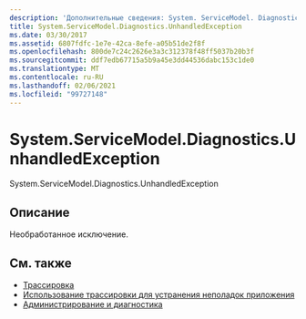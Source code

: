 ```yaml
---
description: 'Дополнительные сведения: System. ServiceModel. Diagnostics. UnhandledException'
title: System.ServiceModel.Diagnostics.UnhandledException
ms.date: 03/30/2017
ms.assetid: 6807fdfc-1e7e-42ca-8efe-a05b51de2f8f
ms.openlocfilehash: 800de7c24c2626e3a3c312378f48ff5037b20b3f
ms.sourcegitcommit: ddf7edb67715a5b9a45e3dd44536dabc153c1de0
ms.translationtype: MT
ms.contentlocale: ru-RU
ms.lasthandoff: 02/06/2021
ms.locfileid: "99727148"
---
```

# <a name="systemservicemodeldiagnosticsunhandledexception"></a>System.ServiceModel.Diagnostics.UnhandledException

System.ServiceModel.Diagnostics.UnhandledException  
  
## <a name="description"></a>Описание  

 Необработанное исключение.  
  
## <a name="see-also"></a>См. также

- [Трассировка](index.md)
- [Использование трассировки для устранения неполадок приложения](using-tracing-to-troubleshoot-your-application.md)
- [Администрирование и диагностика](../index.md)
